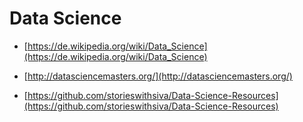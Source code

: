 # Data Science

* [https://de.wikipedia.org/wiki/Data_Science](https://de.wikipedia.org/wiki/Data_Science)

* [http://datasciencemasters.org/](http://datasciencemasters.org/)

* [https://github.com/storieswithsiva/Data-Science-Resources](https://github.com/storieswithsiva/Data-Science-Resources)
